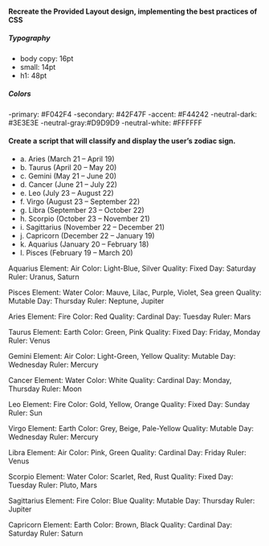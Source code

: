 #### Recreate the Provided Layout design, implementing the best practices of CSS

##### Typography

- body copy: 16pt
- small: 14pt
- h1: 48pt

##### Colors

-primary: #F042F4
-secondary: #42F47F
-accent: #F44242
-neutral-dark: #3E3E3E
-neutral-gray:#D9D9D9
-neutral-white: #FFFFFF

#### Create a script that will classify and display the user’s zodiac sign.

- a. Aries (March 21 – April 19)
- b. Taurus (April 20 – May 20)
- c. Gemini (May 21 – June 20)
- d. Cancer (June 21 – July 22)
- e. Leo (July 23 – August 22)
- f. Virgo (August 23 – September 22)
- g. Libra (September 23 – October 22)
- h. Scorpio (October 23 – November 21)
- i. Sagittarius (November 22 – December 21)
- j. Capricorn (December 22 – January 19)
- k. Aquarius (January 20 – February 18)
- l. Pisces (February 19 – March 20)

Aquarius
Element: Air
Color: Light-Blue, Silver
Quality: Fixed
Day: Saturday
Ruler: Uranus, Saturn

Pisces
Element: Water
Color: Mauve, Lilac, Purple, Violet, Sea green
Quality: Mutable
Day: Thursday
Ruler: Neptune, Jupiter

Aries
Element: Fire
Color: Red
Quality: Cardinal
Day: Tuesday
Ruler: Mars

Taurus
Element: Earth
Color: Green, Pink
Quality: Fixed
Day: Friday, Monday
Ruler: Venus

Gemini
Element: Air
Color: Light-Green, Yellow
Quality: Mutable
Day: Wednesday
Ruler: Mercury

Cancer
Element: Water
Color: White
Quality: Cardinal
Day: Monday, Thursday
Ruler: Moon

Leo
Element: Fire
Color: Gold, Yellow, Orange
Quality: Fixed
Day: Sunday
Ruler: Sun

Virgo
Element: Earth
Color: Grey, Beige, Pale-Yellow
Quality: Mutable
Day: Wednesday
Ruler: Mercury

Libra
Element: Air
Color: Pink, Green
Quality: Cardinal
Day: Friday
Ruler: Venus

Scorpio
Element: Water
Color: Scarlet, Red, Rust
Quality: Fixed
Day: Tuesday
Ruler: Pluto, Mars

Sagittarius
Element: Fire
Color: Blue
Quality: Mutable
Day: Thursday
Ruler: Jupiter

Capricorn
Element: Earth
Color: Brown, Black
Quality: Cardinal
Day: Saturday
Ruler: Saturn
